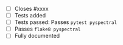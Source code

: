 <!-- Describe what your PR does, and why -->

 - [ ] Closes #xxxx <!-- remove if there is no corresponding issue, which should only be the case for minor changes -->
 - [ ] Tests added <!-- for all bug fixes or enhancements -->
 - [ ] Tests passed: Passes ``pytest pyspectral`` <!-- for all non-documentation changes) -->
 - [ ] Passes ``flake8 pyspectral`` <!-- remove if you did not edit any Python files -->
 - [ ] Fully documented <!-- remove if this change should not be visible to users, e.g., if it is an internal clean-up, or if this is part of a larger project that will be documented later -->

